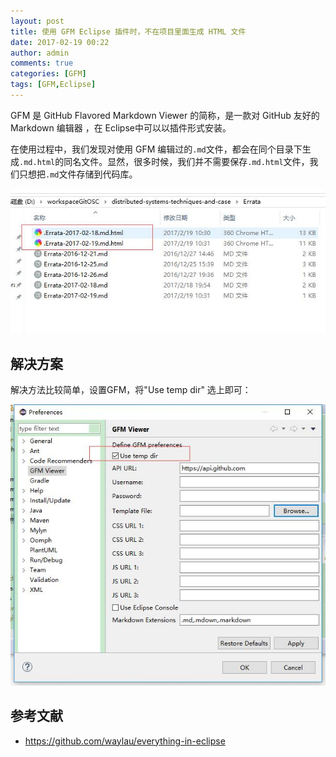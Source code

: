 ```yaml
---
layout: post
title: 使用 GFM Eclipse 插件时，不在项目里面生成 HTML 文件
date: 2017-02-19 00:22
author: admin
comments: true
categories: [GFM]
tags: [GFM,Eclipse]
---
```


GFM 是 GitHub Flavored Markdown Viewer 的简称，是一款对 GitHub 友好的 Markdown 编辑器 ，在 Eclipse中可以以插件形式安装。

在使用过程中，我们发现对使用 GFM 编辑过的`.md`文件，都会在同个目录下生成`.md.html`的同名文件。显然，很多时候，我们并不需要保存`.md.html`文件，我们只想把`.md`文件存储到代码库。

![](../images/post/20170219-gfm-html.jpg)

<!-- more -->

## 解决方案

解决方法比较简单，设置GFM，将"Use temp dir" 选上即可：

![](../images/post/20170219-gfm-temp.jpg)
 
 
 
## 参考文献

* https://github.com/waylau/everything-in-eclipse
 

